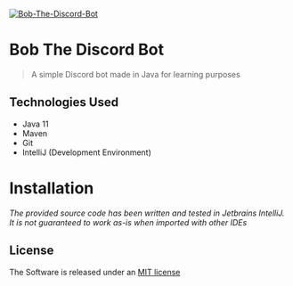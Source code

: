 
<a href="https://ibb.co/Jj2S8M0"><img src="https://i.ibb.co/YB8VJqY/Bob-The-Discord-Bot.png" alt="Bob-The-Discord-Bot"></a>

# Bob The Discord Bot

> A simple Discord bot made in Java for learning purposes

Technologies Used
-
- Java 11
- Maven
- Git
- IntelliJ (Development Environment)

# Installation
*The provided source code has been written and tested in Jetbrains IntelliJ. It is not guaranteed to work as-is when imported with other IDEs*

License
-
The Software is released under an [MIT license](https://opensource.org/licenses/MIT)